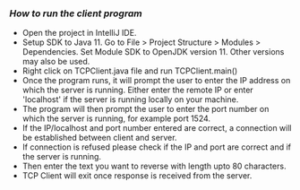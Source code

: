 ### _**How to run the client program**_
* Open the project in IntelliJ IDE.
* Setup SDK to Java 11. Go to File > Project Structure > Modules > Dependencies. Set Module SDK to OpenJDK version 11. Other versions may also be used.
* Right click on TCPClient.java file and run TCPClient.main()
* Once the program runs, it will prompt the user to enter the IP address on which the server is running. Either enter the remote IP or enter 'localhost' if the server is running locally on your machine.
* The program will then prompt the user to enter the port number on which the server is running, for example port 1524. 
* If the IP/localhost and port number entered are correct, a connection will be established between client and server.
* If connection is refused please check if the IP and port are correct and if the server is running.
* Then enter the text you want to reverse with length upto 80 characters. 
* TCP Client will exit once response is received from the server.
